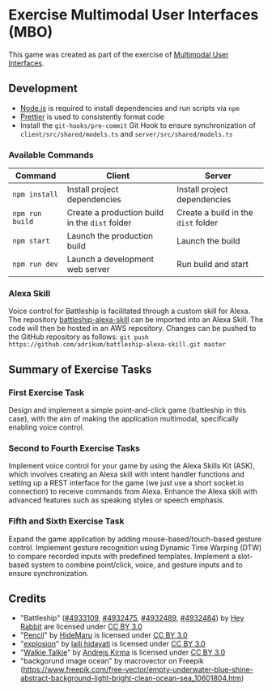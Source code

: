 # Exercise Multimodal User Interfaces (MBO)

This game was created as part of the exercise of [Multimodal User Interfaces](https://tu-dresden.de/ing/informatik/ai/mci/studium/lehrveranstaltungen/multimodale-benutzungsoberflaechen).

## Development

- [Node.js](https://nodejs.org) is required to install dependencies and run scripts via `npm`
- [Prettier](https://marketplace.visualstudio.com/items?itemName=esbenp.prettier-vscode) is used to consistently format code
- Install the `git-hooks/pre-commit` Git Hook to ensure synchronization of `client/src/shared/models.ts` and `server/src/shared/models.ts`

### Available Commands

| Command         | Client                                         | Server                              |
| --------------- | ---------------------------------------------- | ----------------------------------- |
| `npm install`   | Install project dependencies                   | Install project dependencies        |
| `npm run build` | Create a production build in the `dist` folder | Create a build in the `dist` folder |
| `npm start`     | Launch the production build                    | Launch the build                    |
| `npm run dev`   | Launch a development web server                | Run build and start                 |

### Alexa Skill

Voice control for Battleship is facilitated through a custom skill for Alexa. The repository [battleship-alexa-skill](https://github.com/adrikum/battleship-alexa-skill) can be imported into an Alexa Skill. The code will then be hosted in an AWS repository. Changes can be pushed to the GitHub repository as follows: `git push https://github.com/adrikum/battleship-alexa-skill.git master`

## Summary of Exercise Tasks

### First Exercise Task

Design and implement a simple point-and-click game (battleship in this case), with the aim of making the application multimodal, specifically enabling voice control.

### Second to Fourth Exercise Tasks

Implement voice control for your game by using the Alexa Skills Kit (ASK), which involves creating an Alexa skill with intent handler functions and setting up a REST interface for the game (we just use a short socket.io connection) to receive commands from Alexa. Enhance the Alexa skill with advanced features such as speaking styles or speech emphasis.

### Fifth and Sixth Exercise Task

Expand the game application by adding mouse-based/touch-based gesture control. Implement gesture recognition using Dynamic Time Warping (DTW) to compare recorded inputs with predefined templates. Implement a slot-based system to combine point/click, voice, and gesture inputs and to ensure synchronization.

## Credits

- "Battleship" ([#4933109](https://thenounproject.com/icon/battleship-4933109/), [#4932475](https://thenounproject.com/icon/battleship-4932475/), [#4932489](https://thenounproject.com/icon/battleship-4932489/), [#4932484](https://thenounproject.com/icon/battleship-4932484/)) by [Hey Rabbit](https://thenounproject.com/creator/heyrabbit/) are licensed under [CC BY 3.0](https://creativecommons.org/licenses/by/3.0/)
- "[Pencil](https://thenounproject.com/icon/pencil-6467333/)" by [HideMaru](https://thenounproject.com/creator/hiddemaru/) is licensed under [CC BY 3.0](https://creativecommons.org/licenses/by/3.0/)
- "[explosion](https://thenounproject.com/icon/explosion-6665475/)" by [laili hidayati](https://thenounproject.com/creator/lailikepanjen/) is licensed under [CC BY 3.0](https://creativecommons.org/licenses/by/3.0/)
- "[Walkie Talkie](https://thenounproject.com/icon/walkie-talkie-897082/)" by [Andrejs Kirma](https://thenounproject.com/creator/andrejs/) is licensed under [CC BY 3.0](https://creativecommons.org/licenses/by/3.0/)
- "backgorund image ocean" by macrovector on Freepik (https://www.freepik.com/free-vector/empty-underwater-blue-shine-abstract-background-light-bright-clean-ocean-sea_10601804.htm)
